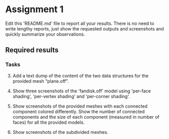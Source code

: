 # Assignment 1

Edit this 'README.md' file to report all your results. There is no need to write lengthy reports, just show the requested outputs and screenshots and quickly summarize your observations.   

## Required results

### Tasks
3) Add a text dump of the content of the two data structures for the provided mesh “plane.off”.

4) Show three screenshots of the 'fandisk.off' model using 'per-face shading', 'per-vertex shading' and 'per-corner shading'.

5) Show screenshots of the provided meshes with each connected component colored differently. Show the number of connected components and the size of each component (measured in number
of faces) for all the provided models.

6) Show screenshots of the subdivided meshes.